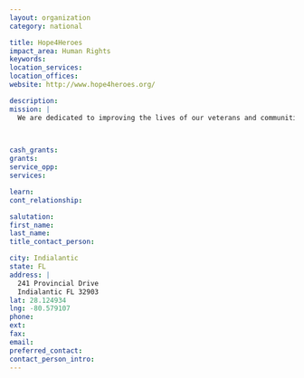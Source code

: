 ```yaml
---
layout: organization
category: national

title: Hope4Heroes
impact_area: Human Rights
keywords: 
location_services: 
location_offices: 
website: http://www.hope4heroes.org/

description: 
mission: |
  We are dedicated to improving the lives of our veterans and communities by creating an environment of hope and unity through grassroots involvement, hard work and honest answers. We all owe a debt of gratitude to those that serve. It’s our goal, vision and mission to ensure we serve as the focal point for Heroes and families and act as a conduit for helping agencies that support our Heroes from all generations

  

cash_grants: 
grants: 
service_opp: 
services: 

learn: 
cont_relationship: 

salutation: 
first_name: 
last_name: 
title_contact_person: 

city: Indialantic
state: FL
address: |
  241 Provincial Drive  
  Indialantic FL 32903
lat: 28.124934
lng: -80.579107
phone: 
ext: 
fax: 
email: 
preferred_contact: 
contact_person_intro: 
---
```

